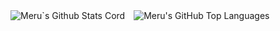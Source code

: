 ![Meru`s Github Stats Cord](https://github-readme-stats.vercel.app/api?username=Meru7&show_icons=true&count_private=true&theme=midnight-purple)　![Meru's GitHub Top Languages](https://github-readme-stats.vercel.app/api/top-langs?username=Meru7&hide_title=true&theme=midnight-purple)　
